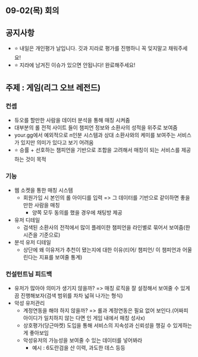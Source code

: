 ## 09-02(목) 회의



## 공지사항

- :star: 내일은 개인평가 날입니다. 깃과 지라로 평가를 진행하니 꼭 잊지말고 채워주세요!
- :star: 지라에 남겨진 이슈가 있으면 안됩니다! 완료해주세요!



## 주제 : 게임(리그 오브 레전드)



### 컨셉

- 듀오를 할만한 사람을 데이터 분석을 통해 매칭 시켜줌
- 대부분의 롤 전적 사이트 들이 챔피언 정보와 소환사의 성적을 위주로 보여줌
- your.gg에서 예외적으로 n인분 시스템과 상대 소환사와의 케미를 보여주는 서비스가 있지만 의미가 있다고 보기 어려움
- :star: 승률 + 선호하는 챔피언을 기반으로 조합을 고려해서 매칭이 되는 서비스를 제공 하는 것이 목적



### 기능

- 웹 소켓을 통한 매칭 시스템
  - 회원가입 시 본인의 롤 아이디를 입력 => 그 데이터를 기반으로 같이하면 좋을 만한 사람을 매칭
    - 양쪽 모두 동의를 했을 경우에 채팅방 제공
- 유저 디테일
  - 검색된 소환사의 전적에서 많이 플레이한 챔피언을 라인별로 묶어서 보여줌(한 시즌을 기준으로)
- 분석 유저 디테일
  - 상단에 왜 이유저가 추천이 됐는지에 대한 이유(티어/ 챔피언/ 이 챔피언과 어울린다는 지표를 보여줄 통계)



### 컨설턴트님 피드백

- 유저가 많아야 의미가 생기지 않을까? => 매칭 로직을 잘 설정해서 보여줄 수 있게 끔 진행해보자(검색 범위를 차차 넓혀 나가는 형식)
- 악성 유저관리
  - 계정연동을 해야 하지 않을까? => 롤과 계정연동은 필요 없어 보인다.(어짜피 아이디가 일치하지 않는 다면 인 게임 내에서 매칭 성사x)
  - 상호평가(당근마켓) 도입을 통해 서비스의 지속성과 신뢰성을 챙길 수 있게하는게 좋아보임
  - 악성유저의 가능성을 보여줄 수 있는 데이터를 넣어봐라
    - 예시 : 6도란검을 산 이력, 과도한 데스 등등
